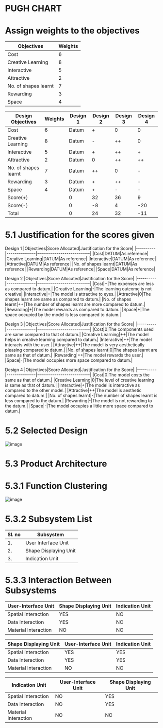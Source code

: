 # ****PUGH CHART****

# Assign weights to the objectives
|Objectives|Weights|
|----------|-------|
|Cost|6|
|Creative Learning|8|
|Interactive|5|
|Attractive|2|
|No. of shapes learnt|7|
|Rewarding|3|
|Space|4|


|Design Objectives|Weights|Design 1|Design 2|Design 3|Design 4|
|-----------------|-------|--------|--------|--------|--------|
|Cost|6|Datum|+|0|0|
|Creative Learning|8|Datum|-|++|0|
|Interactive|5|Datum|+|++|+|
|Attractive|2|Datum|0|++|++|
|No. of shapes learnt|7|Datum|++|0|-|
|Rewarding|3|Datum|+|++|-|
|Space|4|Datum|+|-|-|
|Score(+)||0|32|36|9|
|Score(-)||0|-8|4|-20|
|Total||0|24|32|-11|

# 5.1 Justification for the scores given
Design 1
|Objectives|Score Allocated|Justification for the Score|
|----------|---------------|---------------------------|
|Cost|DATUM|As reference|
|Creative Learning|DATUM|As reference|
|Interactive|DATUM|As reference|
|Attractive|DATUM|As reference|
|No. of shapes learnt|DATUM|As reference|
|Rewarding|DATUM|As reference|
|Space|DATUM|As reference|

Design 2
|Objectives|Score Allocated|Justification for the Score|
|----------|---------------|---------------------------|
|Cost|+|The expenses are less as compared to datum.|
|Creative Learning|-|The learning outcome is not creative|
|Interactive|+|The model is attractive to eyes.|
|Attractive|0|The shapes learnt are same as compared to datum.|
|No. of shapes learnt|++|The number of shapes learnt are more compared to datum.|
|Rewarding|+|The model rewards as compared to datum.|
|Space|+|The space occupied by the model is less compared to datum.|

Design 3
|Objectives|Score Allocated|Justification for the Score|
|----------|---------------|---------------------------|
|Cost|0|The components used are same compared to that of datum.|
|Creative Learning|++|The model helps in creative learning compared to datum.|
|Interactive|++|The model interacts with the user.|
|Attractive|++|The model is very aesthetically pleasing compared to datum.|
|No. of shapes learnt|0|The shapes learnt are same as that of datum.|
|Rewarding|++|The model rewards the user.|
|Space|-|The model occupies more space compared to datum.|

Design 4
|Objectives|Score Allocated|Justification for the Score|
|----------|---------------|---------------------------|
|Cost|0|The model costs the same as that of datum.|
|Creative Learning|0|The level of creative learning is same as that of datum.|
|Interactive|+|The model is interactive as compared to the other model.|
|Attractive|++|The model is aesthetic compared to datum.|
|No. of shapes learnt|-|The number of shapes learnt is less compared to the datum.|
|Rewarding|-|The model is not rewarding to the datum.|
|Space|-|The model occupies a little more space compared to datum.|

# ****5.2 Selected Design****
![image](https://user-images.githubusercontent.com/105198072/170949749-2f4efc29-41b3-422a-a4a4-4727c24c3540.png)





# ****5.3 Product Architecture****
# ****5.3.1 Function Clustering****
![image](https://user-images.githubusercontent.com/105198072/170943780-520c03da-3d67-46ca-a5fc-5d15b3fc988c.png)

# ****5.3.2 Subsystem List****
|Sl. no| Subsystem |
|------|-----------|
|1.| User Interface Unit |
|2.| Shape Displaying Unit |
|3.| Indication Unit |

# ****5.3.3 Interaction Between Subsystems****
|User-Interface Unit| Shape Displaying Unit | Indication Unit |
|-------------------|-----------------------|-----------------|
|Spatial Interaction | YES | NO|
| Data Interaction | YES | NO |
| Material Interaction | NO | NO |

| Shape Displaying Unit | User-Interface Unit| Indication Unit |
|-------------------|-----------------------|-----------------|
|Spatial Interaction | YES | YES|
| Data Interaction | YES | YES |
| Material Interaction | NO | NO |

| Indication Unit | User-Interface Unit | Shape Displaying Unit |
|-------------------|-----------------------|-----------------|
|Spatial Interaction | NO | YES|
| Data Interaction | NO | YES |
| Material Interaction | NO | NO |






